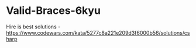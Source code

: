 # Valid-Braces-6kyu

Hire is best solutions - https://www.codewars.com/kata/5277c8a221e209d3f6000b56/solutions/csharp
